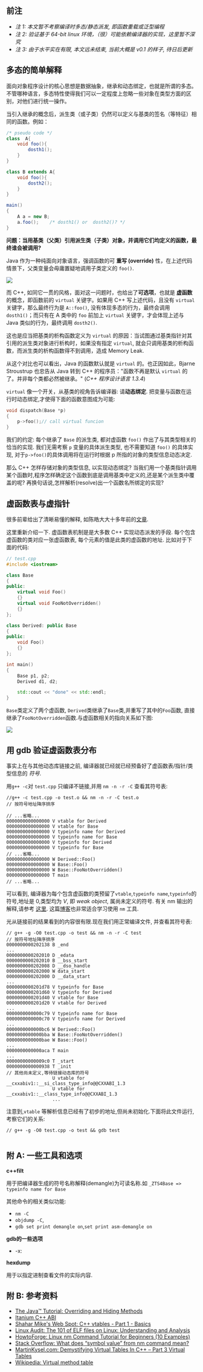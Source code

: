 ## 前注

- *注 1: 本文暂不考察编译时多态/静态派发, 即函数重载或泛型编程*
- *注 2: 验证基于 64-bit linux 环境，（很）可能依赖编译器的实现，这里暂不深究*
- *注 3: 由于水平实在有限, 本文远未结束, 当前大概是 v0.1 的样子, 待日后更新*


## 多态的简单解释

面向对象程序设计的核心思想是数据抽象，继承和动态绑定，也就是所谓的多态。不管哪种语言，多态特性使得我们可以一定程度上忽略一些对象在类型方面的区别，对他们进行统一操作。

当引入继承的概念后，派生类（或子类）仍然可以定义与基类的签名（等特征）相同的函数。例如：

```Java
/* pseudo code */
class  A{
    void foo(){
        dosth1();
    }
}

class B extends A{
    void foo(){
        dosth2();
    }
}

main()
{
    A a = new B;
    a.foo();    /* dosth1() or  dosth2()? */
}
```

**问题：当用基类（父类）引用派生类（子类）对象，并调用它们均定义的函数，最终谁会被调用?**

Java 作为一种纯面向对象语言，强调函数的可 **重写 (override)** 性，在上述代码情景下，父类变量会毋庸置疑地调用子类定义的 `foo()`.

![](/images/Java&#32;多态.png)

而 C++, 如同它一贯的风格，面对这一问题时，也给出了**可选项**，也就是 **虚函数** 的概念，即函数前的 `virtual` 关键字。如果用 C++ 写上述代码，且没有 `virtual` 关键字，那么最终行为是 `A::foo()`, 没有体现多态的行为，最终会调用 `dosth1()`；而只有在 A 类中的 `foo` 前加上 `virtual` 关键字，才会体现上述与 Java 类似的行为，最终调用 `dosth2()`.

这也是应当把基类的析构函数定义为 `virtual` 的原因：当试图通过基类指针对其引用的派生类对象进行析构时，如果没有指定 `virtual`, 就会只调用基类的析构函数，而派生类的析构函数得不到调用，造成 Memory Leak.

从这个对比也可以看出，Java 的函数默认就是 `virtual` 的。也正因如此，Bjarne Stroustrup 也忠告从 Java 转到 C++ 的程序员："函数不再是默认 `virtual` 的了。并非每个类都必然被继承。" (*C++ 程序设计语言 1.3.4*)

`virtual` 像一个开关，从基类的视角告诉编译器: 请**动态绑定**. 把变量与函数在运行时动态绑定,才使得下面的函数意图成为可能:

```C++
void dispatch(Base *p)
{
    p->foo();// call virtual funcion
}
```

我们的约定: 每个继承了 `Base` 的派生类, 都对虚函数 `foo()` 作出了与其类型相关的恰当的实现. 我们无需考察 `p` 变量的具体派生类型, 也不需要知道 `foo()` 的具体实现, 对于`p->foo()`的具体调用将在运行时根据 p 所指的对象的类型信息动态决定. 

那么 C++ 怎样存储对象的类型信息, 以实现动态绑定? 当我们用一个基类指针调用某个函数时,程序怎样确定这个函数到底是调用基类中定义的,还是某个派生类中覆盖的呢? 再换句话说,怎样解析(resolve)出一个函数名所绑定的实现?

## 虚函数表与虚指针

很多前辈给出了清晰易懂的解释, 如陈皓大大十多年前的[文章](https://coolshell.cn/articles/12165.html).

这里重新介绍一下. 虚函数表机制是是大多数 C++ 实现动态派发的手段. 每个包含虚函数的类对应一张虚函数表, 每个元素的值是此类的虚函数的地址. 比如对于下面的代码:


```C++
// test.cpp
#include <iostream>

class Base
{
public:
    virtual void Foo()
    {}
    virtual void FooNotOverridden()
    {}
};

class Derived: public Base
{
public:
    void Foo()
    {}
};

int main()
{
    Base p1, p2;
    Derived d1, d2;

    std::cout << "done" << std::endl;
}
```

`Base`类定义了两个虚函数, `Derived`类继承了`Base`类,并重写了其中的`Foo`函数, 直接继承了`FooNotOverridden`函数.与虚函数相关的指向关系如下图:

![](/images/虚函数表.png)

## 用 gdb 验证虚函数表分布

事实上在与其他动态库链接之前, 编译器就已经就已经预备好了虚函数表/指针/类型信息的 *符号*. 

用`g++ -c`对 `test.cpp` 只编译不链接,并用 `nm -n -r -C` 查看其符号表:

```
//g++ -c test.cpp -o test.o && nm -n -r -C test.o
// 按符号地址降序排序

// ...省略...
0000000000000000 V vtable for Derived
0000000000000000 V vtable for Base
0000000000000000 V typeinfo name for Derived
0000000000000000 V typeinfo name for Base
0000000000000000 V typeinfo for Derived
0000000000000000 V typeinfo for Base
// ...省略...
0000000000000000 W Derived::Foo()
0000000000000000 W Base::Foo()
0000000000000000 W Base::FooNotOverridden()
0000000000000000 T main
// ...省略...
```

可以看到, 编译器为每个包含虚函数的类预留了`vtable`,`typeinfo name`,`typeinfo`的符号,地址是 0,类型均为 *V*, 即 *weak object*, 属尚未定义的符号. 有关 nm 输出的解释,请参考 [这里](https://sourceware.org/binutils/docs/binutils/nm.html). 这篇[博客](https://www.howtoforge.com/linux-nm-command/)也非常适合学习使用 `nm` 工具.

光从链接前的结果看到的内容很有限.现在我们用正常编译文件, 并查看其符号表:

```
// g++ -g -O0 test.cpp -o test && nm -n -r -C test
// 按符号地址降序排序
0000000000202138 B _end
...
0000000000202010 D _edata
0000000000202010 B __bss_start
0000000000202008 D __dso_handle
0000000000202000 W data_start
0000000000202000 D __data_start
...
0000000000201d78 V typeinfo for Base
0000000000201d60 V typeinfo for Derived
0000000000201d40 V vtable for Base
0000000000201d20 V vtable for Derived
...
0000000000000c79 V typeinfo name for Base
0000000000000c70 V typeinfo name for Derived
...
0000000000000bc6 W Derived::Foo()
0000000000000bba W Base::FooNotOverridden()
0000000000000bae W Base::Foo()
...
0000000000000aca T main
...
00000000000009c0 T _start
0000000000000938 T _init
// 其他尚未定义,等待链接动态库的符号
                 U vtable for __cxxabiv1::__si_class_type_info@@CXXABI_1.3
                 U vtable for __cxxabiv1::__class_type_info@@CXXABI_1.3
                 ...
```

注意到,`vtable` 等解析信息已经有了初步的地址,但尚未初始化.下面将此文件运行, 考察它们的关系:

```
// g++ -g -O0 test.cpp -o test && gdb test


```



## 附 A: 一些工具和选项

**c++filt**

 用于把编译器生成的符号名称解释(demangle)为可读名称.如 `_ZTS4Base => typeinfo name for Base`

其他命令的相关类似功能:

- `nm -C`
- `objdump -C`,
- `gdb set print demangle on`,`set print asm-demangle on`

**gdb的一些选项**

- -x: 

**hexdump**

用于以指定进制查看文件的实际内容.




## 附 B: 参考资料

- [The Java™ Tutorial: Overriding and Hiding Methods](https://docs.oracle.com/javase/tutorial/java/IandI/override.html)
- [Itanium C++ ABI](http://itanium-cxx-abi.github.io/cxx-abi/)
- [Shahar Mike's Web Spot: C++ vtables - Part 1 - Basics](https://shaharmike.com/cpp/vtable-part1/)
- [Linux Audit: The 101 of ELF files on Linux: Understanding and Analysis](https://linux-audit.com/elf-binaries-on-linux-understanding-and-analysis/#what-is-an-elf-file)
- [HowtoForge: Linux nm Command Tutorial for Beginners (10 Examples)](https://www.howtoforge.com/linux-nm-command/)
- [Stack Overflow: What does “symbol value” from nm command mean?](https://stackoverflow.com/questions/1863613/what-does-symbol-value-from-nm-command-mean)
- [MartinKysel.com: Demystifying Virtual Tables In C++ – Part 3 Virtual Tables](https://www.martinkysel.com/demystifying-virtual-tables-in-c-part-3-virtual-tables/)
- [Wikipedia: Virtual method table](https://en.wikipedia.org/wiki/Virtual_method_table)